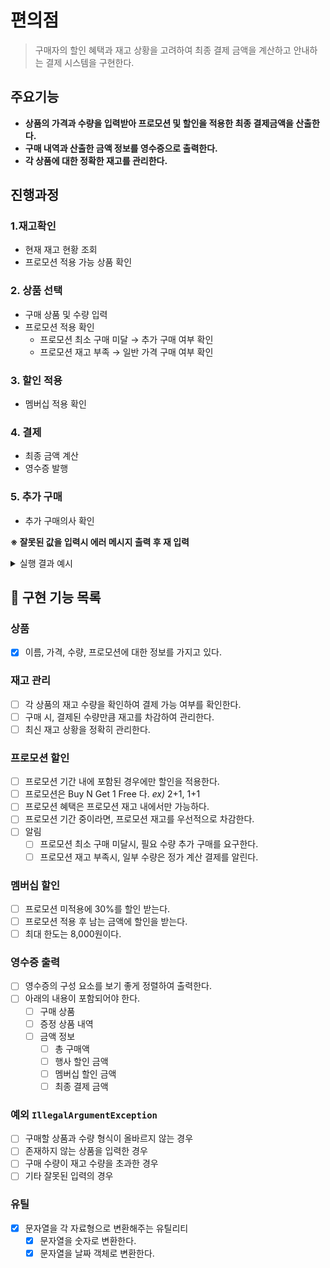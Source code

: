 # 편의점
> 구매자의 할인 혜택과 재고 상황을 고려하여 최종 결제 금액을 계산하고
> 안내하는 결제 시스템을 구현한다.

## 주요기능
- **상품의 가격과 수량을 입력받아 프로모션 및 할인을 적용한 최종 결제금액을 산출한다.**
- **구매 내역과 산출한 금액 정보를 영수증으로 출력한다.**
- **각 상품에 대한 정확한 재고를 관리한다.**


## 진행과정
### 1.재고확인
- 현재 재고 현황 조회
- 프로모션 적용 가능 상품 확인
### 2. 상품 선택
- 구매 상품 및 수량 입력
- 프로모션 적용 확인
   - 프로모션 최소 구매 미달 → 추가 구매 여부 확인
   - 프로모션 재고 부족 →  일반 가격 구매 여부 확인
### 3. 할인 적용
- 멤버십 적용 확인
### 4. 결제
- 최종 금액 계산
- 영수증 발행
### 5. 추가 구매
- 추가 구매의사 확인

**※ 잘못된 값을 입력시 에러 메시지 출력 후 재 입력**

<details><summary>실행 결과 예시</summary>

```text
안녕하세요. W편의점입니다.
현재 보유하고 있는 상품입니다.

- 콜라 1,000원 10개 탄산2+1
- 콜라 1,000원 10개
- 사이다 1,000원 8개 탄산2+1
- 사이다 1,000원 7개
- 오렌지주스 1,800원 9개 MD추천상품
- 오렌지주스 1,800원 재고 없음
- 탄산수 1,200원 5개 탄산2+1
- 탄산수 1,200원 재고 없음
- 물 500원 10개
- 비타민워터 1,500원 6개
- 감자칩 1,500원 5개 반짝할인
- 감자칩 1,500원 5개
- 초코바 1,200원 5개 MD추천상품
- 초코바 1,200원 5개
- 에너지바 2,000원 5개
- 정식도시락 6,400원 8개
- 컵라면 1,700원 1개 MD추천상품
- 컵라면 1,700원 10개

구매하실 상품명과 수량을 입력해 주세요. (예: [사이다-2],[감자칩-1])
[콜라-3],[에너지바-5]

멤버십 할인을 받으시겠습니까? (Y/N)
Y 

==============W 편의점================
상품명		수량	금액
콜라		3 	3,000
에너지바 		5 	10,000
=============증	정===============
콜라		1
====================================
총구매액		8	13,000
행사할인			-1,000
멤버십할인			-3,000
내실돈			 9,000

감사합니다. 구매하고 싶은 다른 상품이 있나요? (Y/N)
Y

안녕하세요. W편의점입니다.
현재 보유하고 있는 상품입니다.

- 콜라 1,000원 7개 탄산2+1
- 콜라 1,000원 10개
- 사이다 1,000원 8개 탄산2+1
- 사이다 1,000원 7개
- 오렌지주스 1,800원 9개 MD추천상품
- 오렌지주스 1,800원 재고 없음
- 탄산수 1,200원 5개 탄산2+1
- 탄산수 1,200원 재고 없음
- 물 500원 10개
- 비타민워터 1,500원 6개
- 감자칩 1,500원 5개 반짝할인
- 감자칩 1,500원 5개
- 초코바 1,200원 5개 MD추천상품
- 초코바 1,200원 5개
- 에너지바 2,000원 재고 없음
- 정식도시락 6,400원 8개
- 컵라면 1,700원 1개 MD추천상품
- 컵라면 1,700원 10개

구매하실 상품명과 수량을 입력해 주세요. (예: [사이다-2],[감자칩-1])
[콜라-10]

현재 콜라 4개는 프로모션 할인이 적용되지 않습니다. 그래도 구매하시겠습니까? (Y/N)
Y

멤버십 할인을 받으시겠습니까? (Y/N)
N

==============W 편의점================
상품명		수량	금액
콜라		10 	10,000
=============증	정===============
콜라		2
====================================
총구매액		10	10,000
행사할인			-2,000
멤버십할인			-0
내실돈			 8,000

감사합니다. 구매하고 싶은 다른 상품이 있나요? (Y/N)
Y

안녕하세요. W편의점입니다.
현재 보유하고 있는 상품입니다.

- 콜라 1,000원 재고 없음 탄산2+1
- 콜라 1,000원 7개
- 사이다 1,000원 8개 탄산2+1
- 사이다 1,000원 7개
- 오렌지주스 1,800원 9개 MD추천상품
- 오렌지주스 1,800원 재고 없음
- 탄산수 1,200원 5개 탄산2+1
- 탄산수 1,200원 재고 없음
- 물 500원 10개
- 비타민워터 1,500원 6개
- 감자칩 1,500원 5개 반짝할인
- 감자칩 1,500원 5개
- 초코바 1,200원 5개 MD추천상품
- 초코바 1,200원 5개
- 에너지바 2,000원 재고 없음
- 정식도시락 6,400원 8개
- 컵라면 1,700원 1개 MD추천상품
- 컵라면 1,700원 10개

구매하실 상품명과 수량을 입력해 주세요. (예: [사이다-2],[감자칩-1])
[오렌지주스-1]

현재 오렌지주스은(는) 1개를 무료로 더 받을 수 있습니다. 추가하시겠습니까? (Y/N)
Y

멤버십 할인을 받으시겠습니까? (Y/N)
Y

==============W 편의점================
상품명		수량	금액
오렌지주스		2 	3,600
=============증	정===============
오렌지주스		1
====================================
총구매액		2	3,600
행사할인			-1,800
멤버십할인			-0
내실돈			 1,800

감사합니다. 구매하고 싶은 다른 상품이 있나요? (Y/N)
N
```

</details>

## 📌 구현 기능 목록
### 상품
- [x] 이름, 가격, 수량, 프로모션에 대한 정보를 가지고 있다.
### 재고 관리
- [ ] 각 상품의 재고 수량을 확인하여 결제 가능 여부를 확인한다.
- [ ] 구매 시, 결제된 수량만큼 재고를 차감하여 관리한다.
- [ ] 최신 재고 상황을 정확히 관리한다.

### 프로모션 할인
- [ ] 프로모션 기간 내에 포함된 경우에만 할인을 적용한다.
- [ ] 프로모션은 Buy N Get 1 Free 다. _ex)_ 2+1, 1+1
- [ ] 프로모션 혜택은 프로모션 재고 내에서만 가능하다.
- [ ] 프로모션 기간 중이라면, 프로모션 재고를 우선적으로 차감한다.
- [ ] 알림
  - [ ] 프로모션 최소 구매 미달시, 필요 수량 추가 구매를 요구한다.
  - [ ] 프로모션 재고 부족시, 일부 수량은 정가 계산 결제를 알린다.
### 멤버십 할인
- [ ] 프로모션 미적용에 30%를 할인 받는다.
- [ ] 프로모션 적용 후 남는 금액에 할인을 받는다.
- [ ] 최대 한도는 8,000원이다.

### 영수증 출력
- [ ] 영수증의 구성 요소를 보기 좋게 정렬하여 출력한다.
- [ ] 아래의 내용이 포함되어야 한다.
  - [ ] 구매 상품
  - [ ] 증정 상품 내역
  - [ ] 금액 정보
    - [ ] 총 구매액
    - [ ] 행사 할인 금액
    - [ ] 멤버십 할인 금액
    - [ ] 최종 결제 금액

### 예외 ```IllegalArgumentException```
- [ ] 구매할 상품과 수량 형식이 올바르지 않는 경우
- [ ] 존재하지 않는 상품을 입력한 경우
- [ ] 구매 수량이 재고 수량을 초과한 경우
- [ ] 기타 잘못된 입력의 경우

### 유틸
- [x] 문자열을 각 자료형으로 변환해주는 유틸리티
  - [x] 문자열을 숫자로 변환한다.
  - [x] 문자열을 날짜 객체로 변환한다.